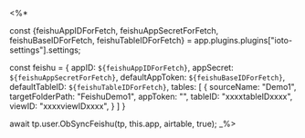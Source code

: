 <%*

const {feishuAppIDForFetch, feishuAppSecretForFetch, feishuBaseIDForFetch, feishuTableIDForFetch} = app.plugins.plugins["ioto-settings"].settings;

const feishu = {
	appID: `${feishuAppIDForFetch}`,
	appSecret: `${feishuAppSecretForFetch}`,
	defaultAppToken: `${feishuBaseIDForFetch}`,
	defaultTableID: `${feishuTableIDForFetch}`,
	tables: [
		{
			sourceName: "Demo1",
			targetFolderPath: "FeishuDemo1",
			appToken: "",
			tableID: "xxxxtableIDxxxx",
			viewID: "xxxxviewIDxxxx",
		}
	]
}

await tp.user.ObSyncFeishu(tp, this.app, airtable, true);
_%>